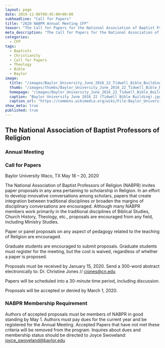 ```yaml
---
layout: page
date: 2019-11-06T00:45:00+00:00
subheadline: "Call for Papers"
title: "2020 NABPR Annual Meeting CFP"
teaser: "The Call for Papers for the National Association of Baptist Professors of Religion, Annual Meeting, at Baylor University, in Waco, TX, from May 18 – 20, 2020."
meta_description: "The Call for Papers for the National Association of Baptist Professors of Religion, Annual Meeting, at Baylor University, in Waco, TX, from May 18 – 20, 2020."
categories:
  - CFP
tags:
  - Baptists
  - Christianity
  - Call for Papers
  - Theology
  - Bible
  - Baylor
image:
  title: "/images/Baylor_University_June_2016_22_Tidwell_Bible_Building.jpg"
  thumb: "/images/thumbs/Baylor_University_June_2016_22_Tidwell_Bible_Building_tn.jpg"
  homepage: "/images/Baylor_University_June_2016_22_Tidwell_Bible_Building.jpg"
  caption: "Baylor University June 2016 22 (Tidwell Bible Building).jpg. From Wikimedia Commons, the free media repository"
  caption_url: "https://commons.wikimedia.org/wiki/File:Baylor_University_June_2016_22_(Tidwell_Bible_Building).jpg"
show_meta: true
published: true
---
```


## The National Association of Baptist Professors of Religion
### Annual Meeting
### Call for Papers
Baylor University
Waco, TX
May 18 – 20, 2020

The National Association of Baptist Professors of Religion (NABPR) invites paper proposals in any area pertaining to scholarship in Religion.  In an effort to develop innovative conversations among scholars, papers that create integration between traditional disciplines or broaden the margins of disciplinary conversations are encouraged.   Although many NABPR members work primarily in the traditional disciplines of Biblical Studies, Church History, Theology, etc., proposals are encouraged from any field, including Ministry Studies.

Paper or panel proposals on any aspect of pedagogy related to the teaching of Religion are encouraged.

Graduate students are encouraged to submit proposals.  Graduate students must register for the meeting, but the cost is waived, regardless of whether a paper is proposed.

Proposals must be received by January 15, 2020.  Send a 300-word abstract electronically to:
Dr. Christine Jones // [cjones@cn.edu](mailto:cjones@cn.edu)

Papers will be scheduled into a 30-minute time period, including discussion.

Proposals will be accepted or denied by March 1, 2020.

### NABPR Membership Requirement
Authors of accepted proposals must be members of NABPR in good standing by May 1. Authors must pay dues for the current year and be registered for the Annual Meeting. Accepted Papers that have not met these criteria will be removed from the program. Inquires about dues and membership status should be directed to Joyce Swoveland: [joyce_swoveland@baylor.edu](mailto:joyce_swoveland@baylor.edu)
